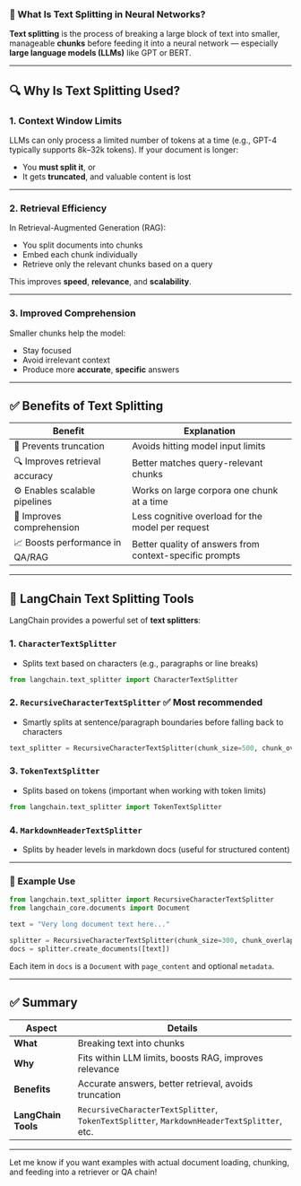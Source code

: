 ### 🧠 What Is **Text Splitting** in Neural Networks?

**Text splitting** is the process of breaking a large block of text into smaller, manageable **chunks** before feeding it into a neural network — especially **large language models (LLMs)** like GPT or BERT.

---

## 🔍 Why Is Text Splitting Used?

### 1. **Context Window Limits**

LLMs can only process a limited number of tokens at a time (e.g., GPT-4 typically supports 8k–32k tokens). If your document is longer:

* You **must split it**, or
* It gets **truncated**, and valuable content is lost

---

### 2. **Retrieval Efficiency**

In Retrieval-Augmented Generation (RAG):

* You split documents into chunks
* Embed each chunk individually
* Retrieve only the relevant chunks based on a query

This improves **speed**, **relevance**, and **scalability**.

---

### 3. **Improved Comprehension**

Smaller chunks help the model:

* Stay focused
* Avoid irrelevant context
* Produce more **accurate**, **specific** answers

---

## ✅ Benefits of Text Splitting

| Benefit                         | Explanation                                             |
| ------------------------------- | ------------------------------------------------------- |
| 🚫 Prevents truncation          | Avoids hitting model input limits                       |
| 🔍 Improves retrieval accuracy  | Better matches query-relevant chunks                    |
| ⚙️ Enables scalable pipelines   | Works on large corpora one chunk at a time              |
| 🧠 Improves comprehension       | Less cognitive overload for the model per request       |
| 📈 Boosts performance in QA/RAG | Better quality of answers from context-specific prompts |

---

## 🧰 LangChain Text Splitting Tools

LangChain provides a powerful set of **text splitters**:

### 1. **`CharacterTextSplitter`**

* Splits text based on characters (e.g., paragraphs or line breaks)

```python
from langchain.text_splitter import CharacterTextSplitter
```

### 2. **`RecursiveCharacterTextSplitter`** ✅ Most recommended

* Smartly splits at sentence/paragraph boundaries before falling back to characters

```python
text_splitter = RecursiveCharacterTextSplitter(chunk_size=500, chunk_overlap=50)
```

### 3. **`TokenTextSplitter`**

* Splits based on tokens (important when working with token limits)

```python
from langchain.text_splitter import TokenTextSplitter
```

### 4. **`MarkdownHeaderTextSplitter`**

* Splits by header levels in markdown docs (useful for structured content)

---

### 🔁 Example Use

```python
from langchain.text_splitter import RecursiveCharacterTextSplitter
from langchain_core.documents import Document

text = "Very long document text here..."

splitter = RecursiveCharacterTextSplitter(chunk_size=300, chunk_overlap=50)
docs = splitter.create_documents([text])
```

Each item in `docs` is a `Document` with `page_content` and optional `metadata`.

---

## ✅ Summary

| Aspect              | Details                                                                                   |
| ------------------- | ----------------------------------------------------------------------------------------- |
| **What**            | Breaking text into chunks                                                                 |
| **Why**             | Fits within LLM limits, boosts RAG, improves relevance                                    |
| **Benefits**        | Accurate answers, better retrieval, avoids truncation                                     |
| **LangChain Tools** | `RecursiveCharacterTextSplitter`, `TokenTextSplitter`, `MarkdownHeaderTextSplitter`, etc. |

---

Let me know if you want examples with actual document loading, chunking, and feeding into a retriever or QA chain!

